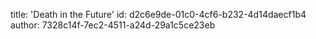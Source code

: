 title: 'Death in the Future'
id: d2c6e9de-01c0-4cf6-b232-4d14daecf1b4
author: 7328c14f-7ec2-4511-a24d-29a1c5ce23eb
